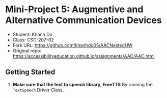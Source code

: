 # Mini-Project 5: Augmentive and Alternative Communication Devices

- Student: Khanh Do
- Class: CSC-207-02
- Fork URL: <https://github.com/khanhdo05/AACNestedHW>
- Original repo: <https://accessibilityeducation.github.io/assignments/AAC/AAC.html>

## Getting Started

1. **Make sure that the text to speech library, FreeTTS**
   By running the `TextSpeech` Driver Class.
